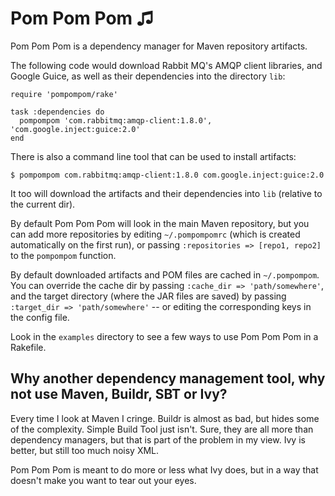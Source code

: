 # Pom Pom Pom ♫

Pom Pom Pom is a dependency manager for Maven repository artifacts.

The following code would download Rabbit MQ's AMQP client libraries, and Google Guice, as well as their dependencies into the directory `lib`:

    require 'pompompom/rake'

    task :dependencies do
      pompompom 'com.rabbitmq:amqp-client:1.8.0', 'com.google.inject:guice:2.0'
    end

There is also a command line tool that can be used to install artifacts:

    $ pompompom com.rabbitmq:amqp-client:1.8.0 com.google.inject:guice:2.0
    
It too will download the artifacts and their dependencies into `lib` (relative to the current dir).

By default Pom Pom Pom will look in the main Maven repository, but you can add more repositories by editing `~/.pompompomrc` (which is created automatically on the first run), or passing `:repositories => [repo1, repo2]` to the `pompompom` function. 

By default downloaded artifacts and POM files are cached in `~/.pompompom`. You can override the cache dir by passing `:cache_dir => 'path/somewhere'`, and the target directory (where the JAR files are saved) by passing `:target_dir => 'path/somewhere'` -- or editing the corresponding keys in the config file. 

Look in the `examples` directory to see a few ways to use Pom Pom Pom in a Rakefile.

## Why another dependency management tool, why not use Maven, Buildr, SBT or Ivy?

Every time I look at Maven I cringe. Buildr is almost as bad, but hides some of the complexity. Simple Build Tool just isn't. Sure, they are all more than dependency managers, but that is part of the problem in my view. Ivy is better, but still too much noisy XML.

Pom Pom Pom is meant to do more or less what Ivy does, but in a way that doesn't make you want to tear out your eyes.

